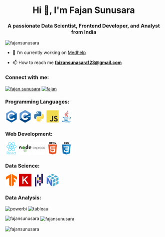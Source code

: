<h1 align="center">Hi 👋, I'm Fajan Sunusara</h1>
<h3 align="center">A passionate Data Scientist, Frontend Developer, and Analyst from India</h3>

<p align="left"> <img src="https://komarev.com/ghpvc/?username=fajansunusara&label=Profile%20views&color=0e75b6&style=flat" alt="fajansunusara" /> </p>

- 🔭 I’m currently working on [Medhelp](https://github.com/FajanSunusara/Medelp.git)

- 📫 How to reach me **faizansunasara123@gmail.com**

<h3 align="left">Connect with me:</h3>
<p align="left">
<a href="https://linkedin.com/in/fajan sunusara" target="blank"><img align="center" src="https://raw.githubusercontent.com/rahuldkjain/github-profile-readme-generator/master/src/images/icons/Social/linked-in-alt.svg" alt="fajan sunusara" height="30" width="40" /></a>
<a href="https://www.leetcode.com/fajan" target="blank"><img align="center" src="https://raw.githubusercontent.com/rahuldkjain/github-profile-readme-generator/master/src/images/icons/Social/leet-code.svg" alt="fajan" height="30" width="40" /></a>
</p>

<h3 align="left">Programming Languages:</h3>
<p align="left"> 
  <img src="https://raw.githubusercontent.com/devicons/devicon/master/icons/c/c-original.svg" alt="c" width="40" height="40"/> 
  <img src="https://raw.githubusercontent.com/devicons/devicon/master/icons/cplusplus/cplusplus-original.svg" alt="cplusplus" width="40" height="40"/> 
  <img src="https://raw.githubusercontent.com/devicons/devicon/master/icons/python/python-original.svg" alt="python" width="40" height="40"/> 
  <img src="https://raw.githubusercontent.com/devicons/devicon/master/icons/javascript/javascript-original.svg" alt="javascript" width="40" height="40"/> 
  <img src="https://raw.githubusercontent.com/devicons/devicon/master/icons/java/java-original.svg" alt="java" width="40" height="40"/> 
</p>

<h3 align="left">Web Development:</h3>
<p align="left"> 
  <img src="https://raw.githubusercontent.com/devicons/devicon/master/icons/react/react-original-wordmark.svg" alt="react" width="40" height="40"/> 
  <img src="https://raw.githubusercontent.com/devicons/devicon/master/icons/nodejs/nodejs-original-wordmark.svg" alt="nodejs" width="40" height="40"/> 
  <img src="https://raw.githubusercontent.com/devicons/devicon/master/icons/express/express-original-wordmark.svg" alt="express" width="40" height="40"/> 
  <img src="https://raw.githubusercontent.com/devicons/devicon/master/icons/html5/html5-original-wordmark.svg" alt="html5" width="40" height="40"/> 
  <img src="https://raw.githubusercontent.com/devicons/devicon/master/icons/css3/css3-original-wordmark.svg" alt="css3" width="40" height="40"/> 
</p>

<h3 align="left">Data Science:</h3>
<p align="left"> 
  <img src="https://raw.githubusercontent.com/devicons/devicon/master/icons/tensorflow/tensorflow-original.svg" alt="tensorflow" width="40" height="40"/> 
  <img src="https://raw.githubusercontent.com/devicons/devicon/master/icons/keras/keras-original.svg" alt="keras" width="40" height="40"/> 
  <img src="https://raw.githubusercontent.com/devicons/devicon/master/icons/pandas/pandas-original.svg" alt="pandas" width="40" height="40"/> 
  <img src="https://raw.githubusercontent.com/devicons/devicon/master/icons/numpy/numpy-original.svg" alt="numpy" width="40" height="40"/> 
</p>

<h3 align="left">Data Analysis:</h3>
<p align="left"> 
  <img src="https://upload.wikimedia.org/wikipedia/commons/e/e9/Powerbi_logo.svg" alt="powerbi" width="40" height="40"/> 
  <img src="https://www.vectorlogo.zone/logos/tableau/tableau-icon.svg" alt="tableau" width="40" height="40"/> 
</p>

<p><img align="left" src="https://github-readme-stats.vercel.app/api/top-langs?username=fajansunusara&show_icons=true&locale=en&layout=compact" alt="fajansunusara" /></p>

<p>&nbsp;<img align="center" src="https://github-readme-stats.vercel.app/api?username=fajansunusara&show_icons=true&locale=en" alt="fajansunusara" /></p>

<p><img align="center" src="https://github-readme-streak-stats.herokuapp.com/?user=fajansunusara&" alt="fajansunusara" /></p>
